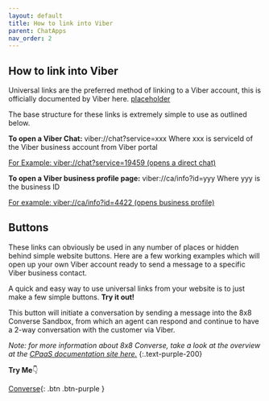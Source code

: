 ```yaml
---
layout: default
title: How to link into Viber
parent: ChatApps
nav_order: 2
---
```


## How to link into Viber

Universal links are the preferred method of linking to a Viber account, this is officially documented by Viber here. [placeholder]()

The base structure for these links is extremely simple to use as outlined below.

**To open a Viber Chat:**
viber://chat?service=xxx
Where xxx is serviceId of the Viber business account from Viber portal

[For Example: viber://chat?service=19459 (opens a direct chat)](viber://chat?service=19459)

**To open a Viber business profile page:**
viber://ca/info?id=yyy
Where yyy is the business ID

[For example: viber://ca/info?id=4422 (opens business profile)](viber://ca/info?id=4422)

## Buttons

These links can obviously be used in any number of places or hidden behind simple website buttons.  Here are a few working examples which will open up your own Viber account ready to send a message to a specific Viber business contact.

A quick and easy way to use universal links from your website is to just make a few simple buttons.
**Try it out!**

This button will initiate a conversation by sending a message into the 8x8 Converse Sandbox, from which an agent can respond and continue to have a 2-way conversation with the customer via Viber.

_Note: for more information about 8x8 Converse, take a look at the overview at the [CPaaS documentation site here.](https://developer.8x8.com/connect/docs/converse-overview)_
{:.text-purple-200}

**Try Me**👇

[Converse](viber://chat?service=19459){: .btn .btn-purple }
